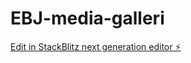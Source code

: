 # EBJ-media-galleri

[Edit in StackBlitz next generation editor ⚡️](https://stackblitz.com/~/github.com/EvyBettina/EBJ-media-galleri)